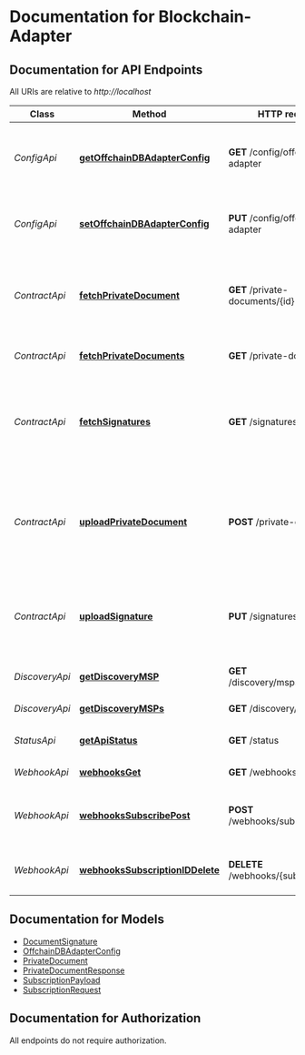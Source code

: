 # Documentation for Blockchain-Adapter

<a name="documentation-for-api-endpoints"></a>
## Documentation for API Endpoints

All URIs are relative to *http://localhost*

Class | Method | HTTP request | Description
------------ | ------------- | ------------- | -------------
*ConfigApi* | [**getOffchainDBAdapterConfig**](Apis/ConfigApi.md#getoffchaindbadapterconfig) | **GET** /config/offchain-db-adapter | Read back the configuration of the offchain-db-adapter
*ConfigApi* | [**setOffchainDBAdapterConfig**](Apis/ConfigApi.md#setoffchaindbadapterconfig) | **PUT** /config/offchain-db-adapter | Update the configuration of the offchain-db-adapter
*ContractApi* | [**fetchPrivateDocument**](Apis/ContractApi.md#fetchprivatedocument) | **GET** /private-documents/{id} | Fetch a private document from the database, identified by its id
*ContractApi* | [**fetchPrivateDocuments**](Apis/ContractApi.md#fetchprivatedocuments) | **GET** /private-documents | show last n private documents
*ContractApi* | [**fetchSignatures**](Apis/ContractApi.md#fetchsignatures) | **GET** /signatures/{id}/{msp} | Fetch all signatures for a given msp and a given document id from the ledger
*ContractApi* | [**uploadPrivateDocument**](Apis/ContractApi.md#uploadprivatedocument) | **POST** /private-documents | Upload a private document, shared between our own organization and a partner MSP
*ContractApi* | [**uploadSignature**](Apis/ContractApi.md#uploadsignature) | **PUT** /signatures/{id} | store a signature for the document identified by id on the ledger
*DiscoveryApi* | [**getDiscoveryMSP**](Apis/DiscoveryApi.md#getdiscoverymsp) | **GET** /discovery/msps/{mspid} | Show details for a specific MSP
*DiscoveryApi* | [**getDiscoveryMSPs**](Apis/DiscoveryApi.md#getdiscoverymsps) | **GET** /discovery/msps | Show a list of all MSPs
*StatusApi* | [**getApiStatus**](Apis/StatusApi.md#getapistatus) | **GET** /status | Show version information of the API
*WebhookApi* | [**webhooksGet**](Apis/WebhookApi.md#webhooksget) | **GET** /webhooks | show all subscriptions
*WebhookApi* | [**webhooksSubscribePost**](Apis/WebhookApi.md#webhookssubscribepost) | **POST** /webhooks/subscribe | subscribes a client to receive the specified event
*WebhookApi* | [**webhooksSubscriptionIDDelete**](Apis/WebhookApi.md#webhookssubscriptioniddelete) | **DELETE** /webhooks/{subscriptionID} | unsubscribes a client from the specified event


<a name="documentation-for-models"></a>
## Documentation for Models

 - [DocumentSignature](./Models/DocumentSignature.md)
 - [OffchainDBAdapterConfig](./Models/OffchainDBAdapterConfig.md)
 - [PrivateDocument](./Models/PrivateDocument.md)
 - [PrivateDocumentResponse](./Models/PrivateDocumentResponse.md)
 - [SubscriptionPayload](./Models/SubscriptionPayload.md)
 - [SubscriptionRequest](./Models/SubscriptionRequest.md)


<a name="documentation-for-authorization"></a>
## Documentation for Authorization

All endpoints do not require authorization.
